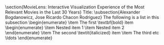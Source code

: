 \section{MovieLens: Interactive Visualization Experience of the Most Relevant Movies in the Last 30 Years}
Title:
\subsection{Alexander Bogdanowicz, Jose Ricardo Chacon Rodriguez}
The following is a list in this subsection
\begin{enumerate}
\item The first \textbf{bold} item
\begin{enumerate}
\item Nested item 1
\item Nested item 2
\end{enumerate}
\item The second \textit{italicized} item
\item The third etc \ldots
\end{enumerate}